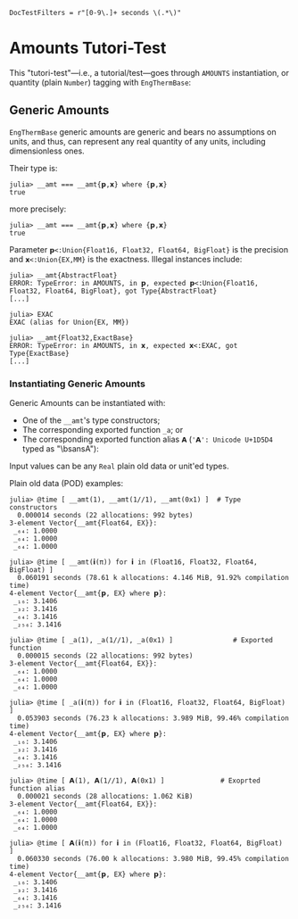 ```@meta
DocTestFilters = r"[0-9\.]+ seconds \(.*\)"
```

# Amounts Tutori-Test

This "tutori-test"—i.e., a tutorial/test—goes through `AMOUNTS` instantiation, or quantity
(plain `Number`) tagging with `EngThermBase`:

## Generic Amounts

`EngThermBase` generic amounts are generic and bears no assumptions on units, and thus, can
represent any real quantity of any units, including dimensionless ones.

Their type is:

```jldoctest
julia> __amt === __amt{𝗽,𝘅} where {𝗽,𝘅}
true

```

more precisely:

```jldoctest
julia> __amt === __amt{𝗽,𝘅} where {𝗽,𝘅}
true

```

Parameter `𝗽<:Union{Float16, Float32, Float64, BigFloat}` is the precision and `𝘅<:Union{EX,MM}`
is the exactness. Illegal instances include:

```jldoctest
julia> __amt{AbstractFloat}
ERROR: TypeError: in AMOUNTS, in 𝗽, expected 𝗽<:Union{Float16, Float32, Float64, BigFloat}, got Type{AbstractFloat}
[...]

julia> EXAC
EXAC (alias for Union{EX, MM})

julia> __amt{Float32,ExactBase}
ERROR: TypeError: in AMOUNTS, in 𝘅, expected 𝘅<:EXAC, got Type{ExactBase}
[...]
```

### Instantiating Generic Amounts

Generic Amounts can be instantiated with:

- One of the `__amt`'s type constructors;
- The corresponding exported function `_a`; or
- The corresponding exported function alias `𝗔` (`'𝗔': Unicode U+1D5D4` typed as "\bsansA"<tab>):

Input values can be any `Real` plain old data or unit'ed types.

Plain old data (POD) examples:

```jldoctest
julia> @time [ __amt(1), __amt(1//1), __amt(0x1) ]	# Type constructors
  0.000014 seconds (22 allocations: 992 bytes)
3-element Vector{__amt{Float64, EX}}:
 _₆₄: 1.0000
 _₆₄: 1.0000
 _₆₄: 1.0000

julia> @time [ __amt(𝗶(π)) for 𝗶 in (Float16, Float32, Float64, BigFloat) ]
  0.060191 seconds (78.61 k allocations: 4.146 MiB, 91.92% compilation time)
4-element Vector{__amt{𝗽, EX} where 𝗽}:
 _₁₆: 3.1406
 _₃₂: 3.1416
 _₆₄: 3.1416
 _₂₅₆: 3.1416

julia> @time [ _a(1), _a(1//1), _a(0x1) ]				# Exported function
  0.000015 seconds (22 allocations: 992 bytes)
3-element Vector{__amt{Float64, EX}}:
 _₆₄: 1.0000
 _₆₄: 1.0000
 _₆₄: 1.0000

julia> @time [ _a(𝗶(π)) for 𝗶 in (Float16, Float32, Float64, BigFloat) ]
  0.053903 seconds (76.23 k allocations: 3.989 MiB, 99.46% compilation time)
4-element Vector{__amt{𝗽, EX} where 𝗽}:
 _₁₆: 3.1406
 _₃₂: 3.1416
 _₆₄: 3.1416
 _₂₅₆: 3.1416

julia> @time [ 𝗔(1), 𝗔(1//1), 𝗔(0x1) ]				# Exoprted function alias
  0.000021 seconds (28 allocations: 1.062 KiB)
3-element Vector{__amt{Float64, EX}}:
 _₆₄: 1.0000
 _₆₄: 1.0000
 _₆₄: 1.0000

julia> @time [ 𝗔(𝗶(π)) for 𝗶 in (Float16, Float32, Float64, BigFloat) ]
  0.060330 seconds (76.00 k allocations: 3.980 MiB, 99.45% compilation time)
4-element Vector{__amt{𝗽, EX} where 𝗽}:
 _₁₆: 3.1406
 _₃₂: 3.1416
 _₆₄: 3.1416
 _₂₅₆: 3.1416
```

